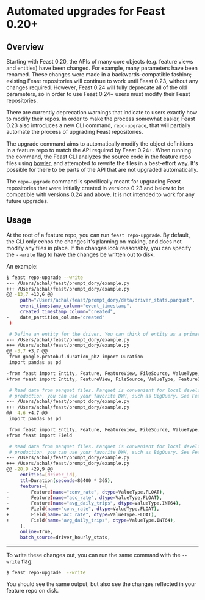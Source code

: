 # Automated upgrades for Feast 0.20+

## Overview

Starting with Feast 0.20, the APIs of many core objects (e.g. feature views and entities) have been changed.
For example, many parameters have been renamed.
These changes were made in a backwards-compatible fashion; existing Feast repositories will continue to work until Feast 0.23, without any changes required.
However, Feast 0.24 will fully deprecate all of the old parameters, so in order to use Feast 0.24+ users must modify their Feast repositories.

There are currently deprecation warnings that indicate to users exactly how to modify their repos.
In order to make the process somewhat easier, Feast 0.23 also introduces a new CLI command, `repo-upgrade`, that will partially automate the process of upgrading Feast repositories.

The upgrade command aims to automatically modify the object definitions in a feature repo to match the API required by Feast 0.24+. When running the command, the Feast CLI analyzes the source code in the feature repo files using [bowler](https://pybowler.io/), and attempted to rewrite the files in a best-effort way. It's possible for there to be parts of the API that are not upgraded automatically.

The `repo-upgrade` command is specifically meant for upgrading Feast repositories that were initially created in versions 0.23 and below to be compatible with versions 0.24 and above.
It is not intended to work for any future upgrades.

## Usage

At the root of a feature repo, you can run `feast repo-upgrade`. By default, the CLI only echos the changes it's planning on making, and does not modify any files in place. If the changes look reasonably, you can specify the `--write` flag to have the changes be written out to disk.

An example:
```bash
$ feast repo-upgrade --write
--- /Users/achal/feast/prompt_dory/example.py
+++ /Users/achal/feast/prompt_dory/example.py
@@ -13,7 +13,6 @@
     path="/Users/achal/feast/prompt_dory/data/driver_stats.parquet",
     event_timestamp_column="event_timestamp",
     created_timestamp_column="created",
-    date_partition_column="created"
 )

 # Define an entity for the driver. You can think of entity as a primary key used to
--- /Users/achal/feast/prompt_dory/example.py
+++ /Users/achal/feast/prompt_dory/example.py
@@ -3,7 +3,7 @@
 from google.protobuf.duration_pb2 import Duration
 import pandas as pd

-from feast import Entity, Feature, FeatureView, FileSource, ValueType, FeatureService, OnDemandFeatureView
+from feast import Entity, FeatureView, FileSource, ValueType, FeatureService, OnDemandFeatureView

 # Read data from parquet files. Parquet is convenient for local development mode. For
 # production, you can use your favorite DWH, such as BigQuery. See Feast documentation
--- /Users/achal/feast/prompt_dory/example.py
+++ /Users/achal/feast/prompt_dory/example.py
@@ -4,6 +4,7 @@
 import pandas as pd

 from feast import Entity, Feature, FeatureView, FileSource, ValueType, FeatureService, OnDemandFeatureView
+from feast import Field

 # Read data from parquet files. Parquet is convenient for local development mode. For
 # production, you can use your favorite DWH, such as BigQuery. See Feast documentation
--- /Users/achal/feast/prompt_dory/example.py
+++ /Users/achal/feast/prompt_dory/example.py
@@ -28,9 +29,9 @@
     entities=[driver_id],
     ttl=Duration(seconds=86400 * 365),
     features=[
-        Feature(name="conv_rate", dtype=ValueType.FLOAT),
-        Feature(name="acc_rate", dtype=ValueType.FLOAT),
-        Feature(name="avg_daily_trips", dtype=ValueType.INT64),
+        Field(name="conv_rate", dtype=ValueType.FLOAT),
+        Field(name="acc_rate", dtype=ValueType.FLOAT),
+        Field(name="avg_daily_trips", dtype=ValueType.INT64),
     ],
     online=True,
     batch_source=driver_hourly_stats,
```
---
To write these changes out, you can run the same command with the `--write` flag:
```bash
$ feast repo-upgrade  --write
```

You should see the same output, but also see the changes reflected in your feature repo on disk.